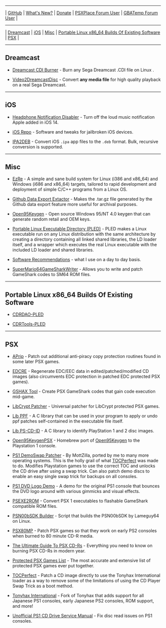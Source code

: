 
-----------------------------------------

| [GitHub](https://github.com/alex-free) | [What's New?](https://github.com/alex-free/alex-free.github.io/commits/master) | [Donate](https://github.com/sponsors/alex-free) | [PSXPlace Forum User](https://www.psx-place.com/members/alexfree.127641/) | [GBATemp Forum User](https://gbatemp.net/members/alexfree.573749/) | 

-----------------------------------------

| [Dreamcast](#dreamcast) | [iOS](#ios) | [Misc](#misc) | [Portable Linux x86_64 Builds Of Existing Software](#portable-linux-x86_64-builds-of-existing-software) | [PSX](#psx) |

-----------------------------------------

## Dreamcast

*   [Dreamcast CDI Burner](dcdib) - Burn any Sega Dreamcast .CDI file on Linux .

*   [Video2DreamcastDisc](video2dreamcastdisc) - Convert **any media file** for high quality playback on a real Sega Dreamcast.

-----------------------------------------

## iOS

*   [Headphone Notification Disabler](headphone-notification-disabler) - Turn off the loud music notification Apple added in iOS 14.

*   [iOS Repo](ios-repo) - Software and tweaks for jailbroken iOS devices.

*   [IPA2DEB](ipa2deb) - Convert iOS `.ipa` app files to the `.deb` format. Bulk, recursive conversion is supported.

-----------------------------------------

## Misc

*   [EzRe](ezre) - A simple and sane build system for Linux (i386 and x86_64) and Windows (i686 and x86_64) targets, tailored to rapid development and deployment of simple C/C++ programs from a Linux OS.

*   [Github Data Export Extactor](gdee) - Makes the .tar.gz file generated by the Github data export feature more useful for archival purposes.

*   [Open95Keygen](open95keygen) - Open source Windows 95/NT 4.0 keygen that can generate random retail and OEM keys.

*   [Portable Linux Executable Directory (PLED)](pled) - PLED makes a Linux executable run on any Linux distribution with the same architecture by creating a directory containing all linked shared libraries, the LD loader itself, and a wrapper which executes the real Linux executable with the included LD loader and shared libraries.

*   [Software Recommendations](software-recommendations) - what I use on a day to day basis.

*   [SuperMario64GameSharkWriter](sm64gsw) - Allows you to write and patch GameShark codes to SM64 ROM files.

-----------------------------------------

## Portable Linux x86_64 Builds Of Existing Software

*   [CDRDAO-PLED](cdrdao)

*   [CDRTools-PLED](cdrtools)

-----------------------------------------

## PSX

*   [APrip](aprip) - Patch out additional anti-piracy copy protection routines found in some later PSX games.

*   [EDCRE](edcre) - Regenerate EDC/EEC data in edited/patched/modified CD images (also circumvents EDC protection in patched EDC protected PSX games).

*   [GSHAX Tool](gshax-tool) - Create PSX GameShark codes that gain code execution mid-game.

*   [LibCrypt Patcher](libcrypt-patcher) - Universal patcher for LibCrypt protected PSX games.

*   [Lib PPF](lib-ppf) - A C library that can be used in your program to apply or undo ppf patches self-contained in the executable file itself.

*   [Lib PS-CD-ID](lib-ps-cd-id) - A C library to identify PlayStation 1 and 2 disc images.

*   [Open95KeygenPSX](open95keygen-psx) - Homebrew port of [Open95Keygen](https://github.com/alex-free/open95keygen) to the Playstation 1 console.

*   [PS1 DemoSwap Patcher](ps1demoswap) - By MottZilla, ported by me to many more operating systems. This is the holly grail of what [TOCPerfect](tocperfect) was made to do. Modifies Playstation games to use the correct TOC and unlocks the CD drive after using a swap trick. Can also patch demo discs to enable an easy single swap trick for backups on all consoles.

*   [PS1 DVD Logo Demo](ps1-dvd-logo-demo) - A demo for the original PS1 console that bounces the DVD logo around with various gimmicks and visual effects.

*   [PSEXE2ROM](psexe2rom) - Convert PSX 1 executables to flashable GameShark compatible ROM files.

*   [PSN00bSDK Builder](psn00bsdk-builder) - Script that builds the PSN00bSDK by Lameguy64 on Linux.

*   [PSX80MP](psx80mp) - Patch PSX games so that they work on early PS2 consoles when burned to 80 minute CD-R media.

*   [The Ultimate Guide To PSX CD-Rs](psx-cdr) - Everything you need to know on burning PSX CD-Rs in modern year.

*   [Protected PSX Games List](tonyhax-international/anti-piracy-bypass) - The most accurate and extensive list of protected PSX games ever put together.

*   [TOCPerfect](tocperfect)  - Patch a CD image directly to use the Tonyhax International loader as a way to remove some of the limitations of using the CD Player Swap Trick as a boot method.

*   [Tonyhax International](tonyhax-international) - Fork of Tonyhax that adds support for all Japanese PS1 consoles, early Japanese PS2 consoles, ROM support, and more!

*   [Unofficial PS1 CD Drive Service Manual](unofficial-ps1-cd-drive-service-manual) - Fix disc read issues on PS1 consoles.
